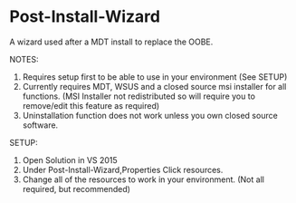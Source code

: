 # Post-Install-Wizard
A wizard used after a MDT install to replace the OOBE.

NOTES:
1. Requires setup first to be able to use in your environment (See SETUP)
2. Currently requires MDT, WSUS and a closed source msi installer for all functions. (MSI Installer not redistributed so will require you to remove/edit this feature as required)
3. Uninstallation function does not work unless you own closed source software.

SETUP:
1. Open Solution in VS 2015
2. Under Post-Install-Wizard,Properties Click resources.
3. Change all of the resources to work in your environment. (Not all required, but recommended)
